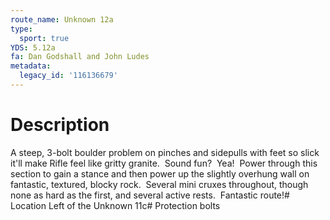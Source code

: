 ```yaml
---
route_name: Unknown 12a
type:
  sport: true
YDS: 5.12a
fa: Dan Godshall and John Ludes
metadata:
  legacy_id: '116136679'
---
```

# Description
A steep, 3-bolt boulder problem on pinches and sidepulls with feet so slick it'll make Rifle feel like gritty granite.  Sound fun?  Yea!  Power through this section to gain a stance and then power up the slightly overhung wall on fantastic, textured, blocky rock.  Several mini cruxes throughout, though none as hard as the first, and several active rests.  Fantastic route!# Location
Left of the Unknown 11c# Protection
bolts
